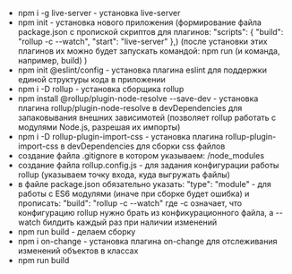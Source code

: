 - npm i -g live-server - установка live-server
- npm init - установка нового приложения (формирование файла package.json с пропиской скриптов для плагинов: "scripts": {
    "build": "rollup -c --watch",
    "start": "live-server"
  },) (после установки этих плагинов их можно будет запускать командой: npm run (и команда, например, build) )
- npm init @eslint/config - установка плагина eslint для поддержки единой структуры кода в приложении
- npm i -D rollup - установка сборщика rollup
- npm install @rollup/plugin-node-resolve --save-dev - установка плагина rollup/plugin-node-resolve в devDependencies для запаковывания внешних зависимотей (позволяет rollup работать с модулями Node.js, разрешая их импорты)
- npm i -D rollup-plugin-import-css - установка плагина rollup-plugin-import-css в devDependencies для сборки css файлов
- создание файла .gitignore в котором указываем: /node_modules
- создание файла rollup.config.js - для задания конфигурации работы rollup (указываем точку входа, куда выгружать файлы)
- в файле package.json обязательно указать: "type": "module" - для работы с ES6 модулями (иначе при сборке будет ошибка) и прописать: "build": "rollup -c --watch" где -c означает, что конфигурацию rollup нужно брать из конфикурационного файла, а --watch билдить каждый раз при наличии изменений
- npm run build - делаем сборку
- npm i on-change - установка плагина on-change для отслеживания изменений объектов в классах
- npm run build
